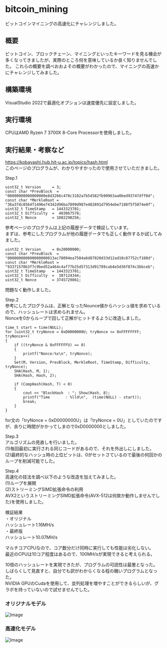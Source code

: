 # bitcoin_mining
ビットコインマイニングの高速化にチャレンジしました。

## 概要
ビットコイン、ブロックチェーン、マイニングといったキーワードを見る機会が多くなってきましたが、実際のところ何を意味しているか良く知りませんでした。
これらの概要を調べおおよその概要がわかったので、マイニングの高速かにチャレンジしてみました。
## 構築環境
VisualStudio 2022で最適化オプションは速度優先に設定しました。
## 実行環境
CPUはAMD Ryzen 7 3700X 8-Core Processorを使用しました。

## 実行結果・考察など

https://kobayashi.hub.hit-u.ac.jp/topics/hash.html  
このページのプログラムが、わかりやすかったので使用させていただきました。  

Step.1  

	uint32_t Version     = 3;  
	const char *PrevBlock  = "00000000000000000e8d3266c478c3102a7b54582fb90963aa0bed93747dff0d";  
	const char *MerkleRoot = "36a37dc0564f1496e74342d96ba7099d987e482891d7954ebe7188f5f5074e0f";  
	uint32_t TimeStamp   = 1443323701;  
	uint32_t Difficulty  =  403867578;  
	uint32_t Nonce       = 1082298256;  

参考ページのプログラムは上記の履歴データで検証しています。  
まずは、参考にしたプログラムが他の履歴データでも正しく動作するか試してみました。  

	uint32_t Version     = 0x20000000;    
	const char *PrevBlock  = "000000000000000000013ac78094ea7584a6d87020d33d12ad10c87752cf188d";   
	const char *MerkleRoot = "93371570b3f7c9bed52a464c4af77b25d57313d91789cab4e5d36f874c3bbceb";  
	uint32_t TimeStamp   = 1443323701;  
	uint32_t Difficulty  =  387124344;  
	uint32_t Nonce       = 3745729861;  

問題なく動作しました。  

Step.2  
参考にしたプログラムは、正解となったNounce値からハッシュ値を求めているので、ハッシュレートは求められません。  
Nonceを0からループで回して正解がヒットするように改造しました。


	time_t start = time(NULL);  
	for (uint32_t tryNonce = 0xD0000000U; tryNonce <= 0xFFFFFFFF; tryNonce++)  
	{  
		if ((tryNonce & 0xFFFFFFU) == 0)  
		{  
			printf("Nonce:%x\n", tryNonce);  
		}  
		Set(M, Version, PrevBlock, MerkleRoot, TimeStamp, Difficulty, tryNonce);  
		SHA(Hash, M, 1);  
		SHA(Hash, Hash, 2);  

		if (CompHash(Hash, T) < 0)  
		{  
			cout << "BlockHash  : "; Show(Hash, 8);  
			printf("Time       : %lld\n",  (time(NULL) - start));  
			break;  
		}  
	}  


for文の「tryNonce = 0xD0000000U」は「tryNonce = 0U」としていたのですが、余りに時間がかかってしまので0xD0000000としました。  

Step.3  
アルゴリズムの見直しを行いました。  
(1)毎回最初に実行される同じコードがあるので、それを外出しにしました。  
(2)最終的なハッシュ時の上位ビットは、0がセットさているので最後の何回かのループを削減可能でした。  


Step.4  
高速化の技法を調べ以下のような改造を加えてみました。  
(1)ループを展開  
(2)ストリーミングSIMD拡張命令の利用  
AVX2というストリーミングSIMD拡張命令(AVX-512は何故か動作しませんでした)を使用しました。  


検証結果  
・オリジナル  
ハッシュレート1.16MH/s  
・最終版  
ハッシュレート10.07MH/s  

マルチコアCPUなので、コア数分だけ同時に実行しても性能は劣化しない。  
最近のCPUは10コア程度はあるので、100MH/sが実現できると考えられる。  

10倍のハッシュレートを実現できたが、プログラムの可読性は最悪となった。  
しばらくして見直すと、自分でも訳がわからくなる程の醜いプログラムとなった。  
NVIDIA GPUのCudaを使用して、並列処理を増やすことができるらしいが、グラボを持っていないので試せませんでした。  

### オリジナルモデル
![Image](https://github.com/user-attachments/assets/0759eab5-7b9c-44ed-bcf8-0d9da6af700e)

### 高速化モデル
![Image](https://github.com/user-attachments/assets/a3448395-b201-4e4c-b3c0-1daafaa40188)
